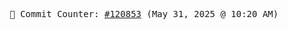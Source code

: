 <p align="center">
    <samp>
        📮 Commit Counter: <a href="https://github.com/Javascript-void0/Javascript-void0/commits/main">#120853</a> (May 31, 2025 @ 10:20 AM)
    </samp>
</p>